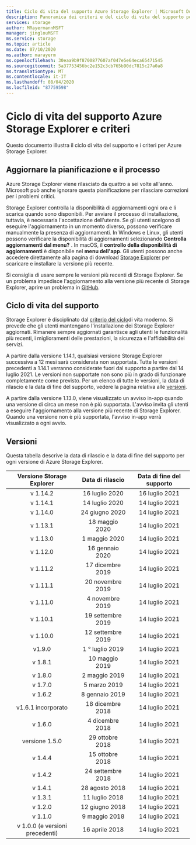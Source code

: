 ```yaml
---
title: Ciclo di vita del supporto Azure Storage Explorer | Microsoft Docs
description: Panoramica dei criteri e del ciclo di vita del supporto per Azure Storage Explorer
services: storage
author: MRayermannMSFT
manager: jinglouMSFT
ms.service: storage
ms.topic: article
ms.date: 07/10/2020
ms.author: marayerm
ms.openlocfilehash: 30eaa9b9f8700877607af047e5e64eca65471545
ms.sourcegitcommit: 5a37753456bc2e152c3cb765b90dc7815c27a0a8
ms.translationtype: MT
ms.contentlocale: it-IT
ms.lasthandoff: 08/04/2020
ms.locfileid: "87759598"
---
```

# <a name="azure-storage-explorer-support-lifecycle-and-policy"></a>Ciclo di vita del supporto Azure Storage Explorer e criteri

Questo documento illustra il ciclo di vita del supporto e i criteri per Azure Storage Explorer.

## <a name="update-schedule-and-process"></a>Aggiornare la pianificazione e il processo

Azure Storage Explorer viene rilasciato da quattro a sei volte all'anno. Microsoft può anche ignorare questa pianificazione per rilasciare correzioni per i problemi critici.

Storage Explorer controlla la disponibilità di aggiornamenti ogni ora e li scarica quando sono disponibili. Per avviare il processo di installazione, tuttavia, è necessaria l'accettazione dell'utente. Se gli utenti scelgono di eseguire l'aggiornamento in un momento diverso, possono verificare manualmente la presenza di aggiornamenti. In Windows e Linux, gli utenti possono verificare la disponibilità di aggiornamenti selezionando **Controlla aggiornamenti** **dal menu?** . In macOS, il **controllo della disponibilità di aggiornamenti** è disponibile nel **menu dell'app**. Gli utenti possono anche accedere direttamente alla pagina di download [Storage Explorer](https://azure.microsoft.com/features/storage-explorer/) per scaricare e installare la versione più recente.

Si consiglia di usare sempre le versioni più recenti di Storage Explorer. Se un problema impedisce l'aggiornamento alla versione più recente di Storage Explorer, aprire un problema in [GitHub](https://github.com/microsoft/AzureStorageExplorer).

## <a name="support-lifecycle"></a>Ciclo di vita del supporto

Storage Explorer è disciplinato dal [criterio del ciclo](https://support.microsoft.com/help/30881/modern-lifecycle-policy)di vita moderno. Si prevede che gli utenti mantengano l'installazione dei Storage Explorer aggiornati. Rimanere sempre aggiornati garantisce agli utenti le funzionalità più recenti, i miglioramenti delle prestazioni, la sicurezza e l'affidabilità dei servizi.

A partire dalla versione 1.14.1, qualsiasi versione Storage Explorer successiva a 12 mesi sarà considerata non supportata. Tutte le versioni precedenti a 1.14.1 verranno considerate fuori dal supporto a partire dal 14 luglio 2021. Le versioni non supportate non sono più in grado di funzionare completamente come previsto. Per un elenco di tutte le versioni, la data di rilascio e la data di fine del supporto, vedere la pagina relativa alle [versioni](#releases).

A partire dalla versione 1.13.0, viene visualizzato un avviso in-app quando una versione di circa un mese non è più supportata. L'avviso invita gli utenti a eseguire l'aggiornamento alla versione più recente di Storage Explorer. Quando una versione non è più supportata, l'avviso in-app verrà visualizzato a ogni avvio.

## <a name="releases"></a>Versioni

Questa tabella descrive la data di rilascio e la data di fine del supporto per ogni versione di Azure Storage Explorer.

| Versione Storage Explorer  | Data di rilascio       | Data di fine del supporto |
|:-------------------------:|:------------------:|:-------------------:|
| v 1.14.2                   | 16 luglio 2020      | 16 luglio 2021       |
| v 1.14.1                   | 14 luglio 2020      | 14 luglio 2021       |
| v 1.14.0                   | 24 giugno 2020      | 14 luglio 2021       |
| v 1.13.1                   | 18 maggio 2020       | 14 luglio 2021       |
| v 1.13.0                   | 1 maggio 2020        | 14 luglio 2021       |
| v 1.12.0                   | 16 gennaio 2020   | 14 luglio 2021       |
| v 1.11.2                   | 17 dicembre 2019  | 14 luglio 2021       |
| v 1.11.1                   | 20 novembre 2019  | 14 luglio 2021       |
| v 1.11.0                   | 4 novembre 2019   | 14 luglio 2021       |
| v 1.10.1                   | 19 settembre 2019 | 14 luglio 2021       |
| v 1.10.0                   | 12 settembre 2019 | 14 luglio 2021       |
| v1.9.0                    | 1 ° luglio 2019       | 14 luglio 2021       |
| v 1.8.1                    | 10 maggio 2019       | 14 luglio 2021       |
| v 1.8.0                    | 2 maggio 2019        | 14 luglio 2021       |
| v 1.7.0                    | 5 marzo 2019      | 14 luglio 2021       |
| v 1.6.2                    | 8 gennaio 2019    | 14 luglio 2021       |
| v1.6.1 incorporato                    | 18 dicembre 2018  | 14 luglio 2021       |
| v 1.6.0                    | 4 dicembre 2018   | 14 luglio 2021       |
| versione 1.5.0                    | 29 ottobre 2018   | 14 luglio 2021       |
| v 1.4.4                    | 15 ottobre 2018   | 14 luglio 2021       |
| v 1.4.2                    | 24 settembre 2018 | 14 luglio 2021       |
| v 1.4.1                    | 28 agosto 2018    | 14 luglio 2021       |
| v 1.3.1                    | 11 luglio 2018      | 14 luglio 2021       |
| v 1.2.0                    | 12 giugno 2018      | 14 luglio 2021       |
| v 1.1.0                    | 9 maggio 2018        | 14 luglio 2021       |
| v 1.0.0 (e versioni precedenti)        | 16 aprile 2018     | 14 luglio 2021       |

